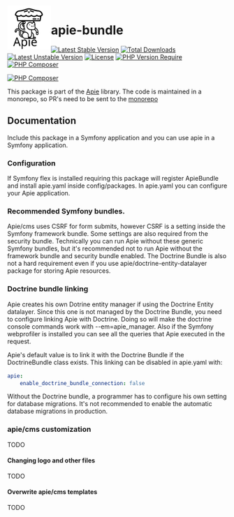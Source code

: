 <img src="https://raw.githubusercontent.com/apie-lib/apie-lib-monorepo/main/docs/apie-logo.svg" width="100px" align="left" />
<h1>apie-bundle</h1>






 [![Latest Stable Version](http://poser.pugx.org/apie/apie-bundle/v)](https://packagist.org/packages/apie/apie-bundle) [![Total Downloads](http://poser.pugx.org/apie/apie-bundle/downloads)](https://packagist.org/packages/apie/apie-bundle) [![Latest Unstable Version](http://poser.pugx.org/apie/apie-bundle/v/unstable)](https://packagist.org/packages/apie/apie-bundle) [![License](http://poser.pugx.org/apie/apie-bundle/license)](https://packagist.org/packages/apie/apie-bundle) [![PHP Version Require](http://poser.pugx.org/apie/apie-bundle/require/php)](https://packagist.org/packages/apie/apie-bundle) [![PHP Composer](https://apie-lib.github.io/projectCoverage/coverage-apie-bundle.svg)](https://apie-lib.github.io/projectCoverage/app/packages/apie-bundle/index.html)  

[![PHP Composer](https://github.com/apie-lib/apie-bundle/actions/workflows/php.yml/badge.svg?event=push)](https://github.com/apie-lib/apie-bundle/actions/workflows/php.yml)

This package is part of the [Apie](https://github.com/apie-lib) library.
The code is maintained in a monorepo, so PR's need to be sent to the [monorepo](https://github.com/apie-lib/apie-lib-monorepo/pulls)

## Documentation
Include this package in a Symfony application and you can use apie in a Symfony application.

### Configuration
If Symfony flex is installed requiring this package will register ApieBundle and install apie.yaml inside config/packages. In apie.yaml you can configure your Apie application.

### Recommended Symfony bundles.
Apie/cms uses CSRF for form submits, however CSRF is a setting inside the Symfony framework bundle. Some settings are also required from the security bundle. Technically you can run Apie without these generic Symfony bundles, but it's recommended not to run Apie without the framework bundle and security bundle enabled. The Doctrine Bundle is also not a hard requirement even if you use apie/doctrine-entity-datalayer package for storing Apie resources.

### Doctrine bundle linking
Apie creates his own Dotrine entity manager if using the Doctrine Entity datalayer. Since this one is not managed by
the Doctrine Bundle, you need to configure linking Apie with Doctrine. Doing so will make the doctrine console commands work with --em=apie_manager. Also if the Symfony webprofiler is installed you can see all the queries that Apie executed in the request.

Apie's default value is to link it with the Doctrine Bundle if the DoctrineBundle class exists. This linking can be disabled in apie.yaml with:

```yaml
apie:
    enable_doctrine_bundle_connection: false
```

Without the Doctrine bundle, a programmer has to configure his own setting for database migrations. It's not recommended
to enable the automatic database migrations in production.

### apie/cms customization
TODO

#### Changing logo and other files
TODO

#### Overwrite apie/cms templates
TODO
